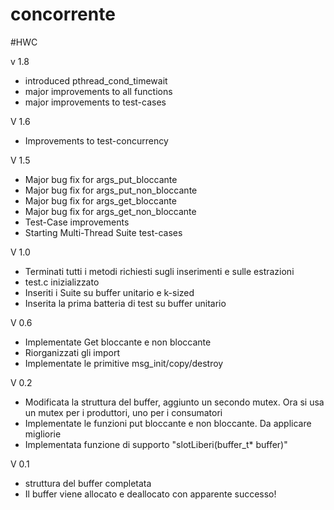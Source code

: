 # concorrente
#HWC

v 1.8
- introduced pthread_cond_timewait
- major improvements to all functions
- major improvements to test-cases

V 1.6
- Improvements to test-concurrency

V 1.5
- Major bug fix for args_put_bloccante
- Major bug fix for args_put_non_bloccante
- Major bug fix for args_get_bloccante
- Major bug fix for args_get_non_bloccante
- Test-Case improvements
- Starting Multi-Thread Suite test-cases

V 1.0
- Terminati tutti i metodi richiesti sugli inserimenti e sulle estrazioni
- test.c inizializzato
- Inseriti i Suite su buffer unitario e k-sized
- Inserita la prima batteria di test su buffer unitario

V 0.6
- Implementate Get bloccante e non bloccante
- Riorganizzati gli import
- Implementate le primitive msg_init/copy/destroy

V 0.2
- Modificata la struttura del buffer, aggiunto un secondo mutex. Ora si usa un mutex per i produttori, uno per i consumatori
- Implementate le funzioni put bloccante e non bloccante. Da applicare migliorie
- Implementata funzione di supporto "slotLiberi(buffer_t* buffer)"

V 0.1
- struttura del buffer completata
- Il buffer viene allocato e deallocato con apparente successo!

